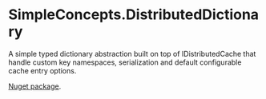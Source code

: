 # SimpleConcepts.DistributedDictionary

A simple typed dictionary abstraction built on top of IDistributedCache that handle custom key namespaces, serialization and default configurable cache entry options.

[Nuget package](https://www.nuget.org/packages/SimpleConcepts.DistributedDictionary).

